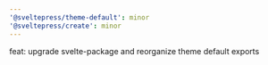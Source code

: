 ```yaml
---
'@sveltepress/theme-default': minor
'@sveltepress/create': minor
---
```


feat: upgrade svelte-package and reorganize theme default exports
